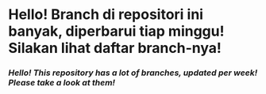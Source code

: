 # Hello! Branch di repositori ini banyak, diperbarui tiap minggu! Silakan lihat daftar branch-nya!
### <i>Hello! This repository has a lot of branches, updated per week! Please take a look at them!</i>